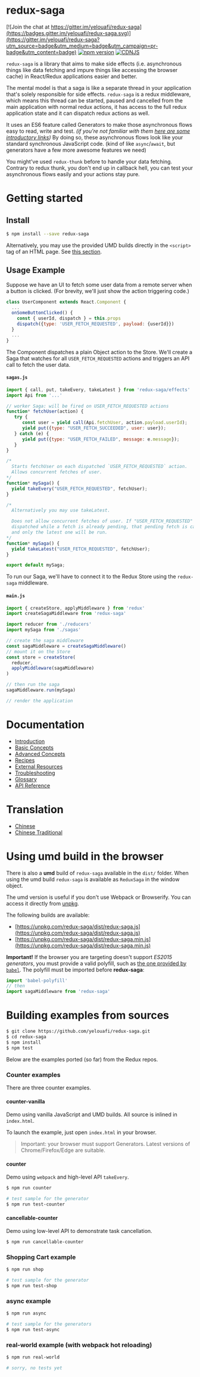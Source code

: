 # redux-saga

[![Join the chat at https://gitter.im/yelouafi/redux-saga](https://badges.gitter.im/yelouafi/redux-saga.svg)](https://gitter.im/yelouafi/redux-saga?utm_source=badge&utm_medium=badge&utm_campaign=pr-badge&utm_content=badge) [![npm version](https://img.shields.io/npm/v/redux-saga.svg?style=flat-square)](https://www.npmjs.com/package/redux-saga) [![CDNJS](https://img.shields.io/cdnjs/v/redux-saga.svg?style=flat-square)](https://cdnjs.com/libraries/redux-saga)

`redux-saga` is a library that aims to make side effects (i.e. asynchronous things like data fetching and impure things like accessing the browser cache) in React/Redux applications easier and better.

The mental model is that a saga is like a separate thread in your application that's solely responsible for side effects. `redux-saga` is a redux middleware, which means this thread can be started, paused and cancelled from the main application with normal redux actions, it has access to the full redux application state and it can dispatch redux actions as well.

It uses an ES6 feature called Generators to make those asynchronous flows easy to read, write and test. *(if you're not familiar with them [here are some introductory links](https://yelouafi.github.io/redux-saga/docs/ExternalResources.html))* By doing so, these asynchronous flows look like your standard synchronous JavaScript code. (kind of like `async`/`await`, but generators have a few more awesome features we need)

You might've used `redux-thunk` before to handle your data fetching. Contrary to redux thunk, you don't end up in callback hell, you can test your asynchronous flows easily and your actions stay pure.

# Getting started

## Install

```sh
$ npm install --save redux-saga
```

Alternatively, you may use the provided UMD builds directly in the `<script>` tag of an HTML page. See [this section](#using-umd-build-in-the-browser).

## Usage Example

Suppose we have an UI to fetch some user data from a remote server when a button is clicked. (For brevity, we'll just show the action triggering code.)

```javascript
class UserComponent extends React.Component {
  ...
  onSomeButtonClicked() {
    const { userId, dispatch } = this.props
    dispatch({type: 'USER_FETCH_REQUESTED', payload: {userId}})
  }
  ...
}
```

The Component dispatches a plain Object action to the Store. We'll create a Saga that watches for all `USER_FETCH_REQUESTED` actions and triggers an API call to fetch the user data.

#### `sagas.js`

```javascript
import { call, put, takeEvery, takeLatest } from 'redux-saga/effects'
import Api from '...'

// worker Saga: will be fired on USER_FETCH_REQUESTED actions
function* fetchUser(action) {
   try {
      const user = yield call(Api.fetchUser, action.payload.userId);
      yield put({type: "USER_FETCH_SUCCEEDED", user: user});
   } catch (e) {
      yield put({type: "USER_FETCH_FAILED", message: e.message});
   }
}

/*
  Starts fetchUser on each dispatched `USER_FETCH_REQUESTED` action.
  Allows concurrent fetches of user.
*/
function* mySaga() {
  yield takeEvery("USER_FETCH_REQUESTED", fetchUser);
}

/*
  Alternatively you may use takeLatest.

  Does not allow concurrent fetches of user. If "USER_FETCH_REQUESTED" gets
  dispatched while a fetch is already pending, that pending fetch is cancelled
  and only the latest one will be run.
*/
function* mySaga() {
  yield takeLatest("USER_FETCH_REQUESTED", fetchUser);
}

export default mySaga;
```

To run our Saga, we'll have to connect it to the Redux Store using the `redux-saga` middleware.

#### `main.js`

```javascript
import { createStore, applyMiddleware } from 'redux'
import createSagaMiddleware from 'redux-saga'

import reducer from './reducers'
import mySaga from './sagas'

// create the saga middleware
const sagaMiddleware = createSagaMiddleware()
// mount it on the Store
const store = createStore(
  reducer,
  applyMiddleware(sagaMiddleware)
)

// then run the saga
sagaMiddleware.run(mySaga)

// render the application
```

# Documentation

- [Introduction](http://yelouafi.github.io/redux-saga/docs/introduction/BeginnerTutorial.html)
- [Basic Concepts](http://yelouafi.github.io/redux-saga/docs/basics/index.html)
- [Advanced Concepts](http://yelouafi.github.io/redux-saga/docs/advanced/index.html)
- [Recipes](http://yelouafi.github.io/redux-saga/docs/recipes/index.html)
- [External Resources](http://yelouafi.github.io/redux-saga/docs/ExternalResources.html)
- [Troubleshooting](http://yelouafi.github.io/redux-saga/docs/Troubleshooting.html)
- [Glossary](http://yelouafi.github.io/redux-saga/docs/Glossary.html)
- [API Reference](http://yelouafi.github.io/redux-saga/docs/api/index.html)

# Translation

- [Chinese](https://github.com/superRaytin/redux-saga-in-chinese)
- [Chinese Traditional](https://github.com/neighborhood999/redux-saga)

# Using umd build in the browser

There is also a **umd** build of `redux-saga` available in the `dist/` folder. When using the umd build `redux-saga` is available as `ReduxSaga` in the window object.

The umd version is useful if you don't use Webpack or Browserify. You can access it directly from [unpkg](unpkg.com).

The following builds are available:

- [https://unpkg.com/redux-saga/dist/redux-saga.js](https://unpkg.com/redux-saga/dist/redux-saga.js)
- [https://unpkg.com/redux-saga/dist/redux-saga.min.js](https://unpkg.com/redux-saga/dist/redux-saga.min.js)

**Important!** If the browser you are targeting doesn't support *ES2015 generators*, you must provide a valid polyfill, such as [the one provided by `babel`](https://cdnjs.cloudflare.com/ajax/libs/babel-core/5.8.25/browser-polyfill.min.js). The polyfill must be imported before **redux-saga**:

```javascript
import 'babel-polyfill'
// then
import sagaMiddleware from 'redux-saga'
```

# Building examples from sources

```sh
$ git clone https://github.com/yelouafi/redux-saga.git
$ cd redux-saga
$ npm install
$ npm test
```

Below are the examples ported (so far) from the Redux repos.

### Counter examples

There are three counter examples.

#### counter-vanilla

Demo using vanilla JavaScript and UMD builds. All source is inlined in `index.html`.

To launch the example, just open `index.html` in your browser.

> Important: your browser must support Generators. Latest versions of Chrome/Firefox/Edge are suitable.

#### counter

Demo using `webpack` and high-level API `takeEvery`.

```sh
$ npm run counter

# test sample for the generator
$ npm run test-counter
```

#### cancellable-counter

Demo using low-level API to demonstrate task cancellation.

```sh
$ npm run cancellable-counter
```

### Shopping Cart example

```sh
$ npm run shop

# test sample for the generator
$ npm run test-shop
```

### async example

```sh
$ npm run async

# test sample for the generators
$ npm run test-async
```

### real-world example (with webpack hot reloading)

```sh
$ npm run real-world

# sorry, no tests yet
```
